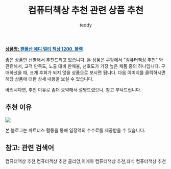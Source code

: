﻿---
layout: post
title:  "컴퓨터책상 추천 관련 상품 추천"
author: teddy
categories: [ 가구/인테리어 ]
tags: [컴퓨터책상 추천,컴퓨터책상 추천 클리앙,이케아 컴퓨터책상 추천,좌식 컴퓨터책상 추천]
image: https://static.coupangcdn.com/image/retail/images/2020/07/15/17/3/1f9f950e-69c5-44de-981b-0d936f688061.jpg 
description: "쿠팡에서 컴퓨터책상 추천 관련 상품으로 가장 고객 선호도가 높은 제품 중 하나입니다."
---

<a href="https://link.coupang.com/re/AFFSDP?lptag=AF5184500&pageKey=1915731720&itemId=3252569827&vendorItemId=71239647460&traceid=V0-153-72b3f902f5de05e5"><b>상품명: <font color='#01579B'>팬물산 에디 멀티 책상 1200, 블랙</font></b></a>

좋은 상품만 선별해서 추천드리고 있습니다.
본 상품은 쿠팡에서 "컴퓨터책상 추천" 와 관련해서, 고객 만족도, 노출 대비 판매율, 선호도가 가장 높은 제품 중의 하나입니다.
구매하셨을 때, 크게 후회가 되지 않을 상품으로 보시면 됩니다. 
다음 이미지를 클릭하시면 해당 상품에 대한 상세 내용을 보실 수 있습니다.

바쁘시다면, 추천 이유로 좀더 요약해서 설명드렸으니, 참고 부탁드립니다.

## 추천 이유 

<a href="https://link.coupang.com/re/AFFSDP?lptag=AF5184500&pageKey=1915731720&itemId=3252569827&vendorItemId=71239647460&traceid=V0-153-72b3f902f5de05e5"><img src="https://thumbnail7.coupangcdn.com/thumbnails/remote/q89/image/retail/images/2020/08/04/14/8/c38e8c4f-468f-4b98-abee-e3991247d170.jpg"></a> 

본 블로그는 파트너스 활동을 통해 일정액의 수수료를 제공받을 수 있습니다.

## 참고: 관련 검색어    
컴퓨터책상 추천,컴퓨터책상 추천 클리앙,이케아 컴퓨터책상 추천,좌식 컴퓨터책상 추천